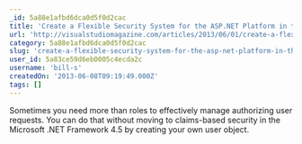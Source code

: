```yaml
---
_id: 5a88e1afbd6dca0d5f0d2cac
title: 'Create a Flexible Security System for the ASP.NET Platform in the .NET Framework 4.5'
url: 'http://visualstudiomagazine.com/articles/2013/06/01/create-a-flexible-security-system.aspx'
category: 5a88e1afbd6dca0d5f0d2cac
slug: 'create-a-flexible-security-system-for-the-asp-net-platform-in-the-net-framework-4-5'
user_id: 5a83ce59d6eb0005c4ecda2c
username: 'bill-s'
createdOn: '2013-06-08T09:19:49.000Z'
tags: []
---
```


Sometimes you need more than roles to effectively manage authorizing user requests. You can do that without moving to claims-based security in the Microsoft .NET Framework 4.5 by creating your own user object.

